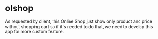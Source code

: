 # olshop
As requested by client, this Online Shop just show only product and price without shopping cart so if it's needed to do that, we need to develop this app for more custom feature.
